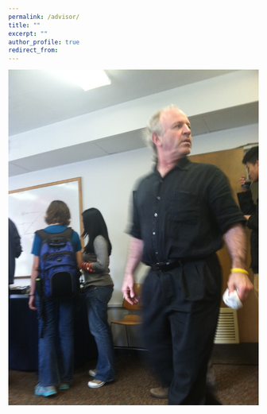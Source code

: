 ```yaml
---
permalink: /advisor/
title: ""
excerpt: ""
author_profile: true
redirect_from:
---
```


[![photo](/images/dan.JPG)](https://engineering.jhu.edu/faculty/daniel-naiman/)
